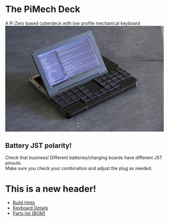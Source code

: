 # The PiMech Deck
A Pi Zero based cyberdeck with low profile mechanical keyboard 
![The PiMech Deck](./photos/screen_up_left.jpeg "The PiMech Deck")


## Battery JST polarity!
Check that business!  Different batteries/charging boards have different JST pinouts.  
Make sure you check your combination and adjust the plug as needed.


# This is a new header!
* [Build Hints](./docs/overview.md)
* [Keyboard Details](./docs/keyboard.md)
* [Parts list (BOM)](./docs/bom.md)
